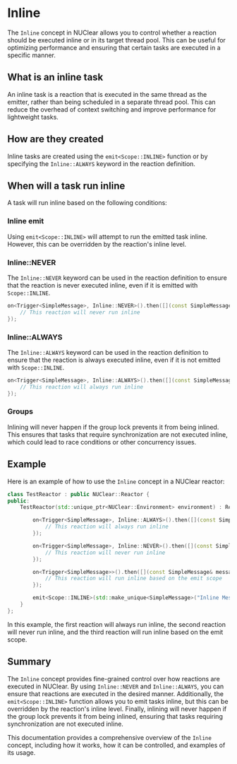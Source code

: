 # Inline

The `Inline` concept in NUClear allows you to control whether a reaction should be executed inline or in its target thread pool. This can be useful for optimizing performance and ensuring that certain tasks are executed in a specific manner.

## What is an inline task

An inline task is a reaction that is executed in the same thread as the emitter, rather than being scheduled in a separate thread pool. This can reduce the overhead of context switching and improve performance for lightweight tasks.

## How are they created

Inline tasks are created using the `emit<Scope::INLINE>` function or by specifying the `Inline::ALWAYS` keyword in the reaction definition.

## When will a task run inline

A task will run inline based on the following conditions:

### Inline emit

Using `emit<Scope::INLINE>` will attempt to run the emitted task inline. However, this can be overridden by the reaction's inline level.

### Inline::NEVER

The `Inline::NEVER` keyword can be used in the reaction definition to ensure that the reaction is never executed inline, even if it is emitted with `Scope::INLINE`.

```cpp
on<Trigger<SimpleMessage>, Inline::NEVER>().then([](const SimpleMessage& message) {
    // This reaction will never run inline
});
```

### Inline::ALWAYS

The `Inline::ALWAYS` keyword can be used in the reaction definition to ensure that the reaction is always executed inline, even if it is not emitted with `Scope::INLINE`.

```cpp
on<Trigger<SimpleMessage>, Inline::ALWAYS>().then([](const SimpleMessage& message) {
    // This reaction will always run inline
});
```

### Groups

Inlining will never happen if the group lock prevents it from being inlined. This ensures that tasks that require synchronization are not executed inline, which could lead to race conditions or other concurrency issues.

## Example

Here is an example of how to use the `Inline` concept in a NUClear reactor:

```cpp
class TestReactor : public NUClear::Reactor {
public:
    TestReactor(std::unique_ptr<NUClear::Environment> environment) : Reactor(std::move(environment)) {

        on<Trigger<SimpleMessage>, Inline::ALWAYS>().then([](const SimpleMessage& message) {
            // This reaction will always run inline
        });

        on<Trigger<SimpleMessage>, Inline::NEVER>().then([](const SimpleMessage& message) {
            // This reaction will never run inline
        });

        on<Trigger<SimpleMessage>>().then([](const SimpleMessage& message) {
            // This reaction will run inline based on the emit scope
        });

        emit<Scope::INLINE>(std::make_unique<SimpleMessage>("Inline Message"));
    }
};
```

In this example, the first reaction will always run inline, the second reaction will never run inline, and the third reaction will run inline based on the emit scope.

## Summary

The `Inline` concept provides fine-grained control over how reactions are executed in NUClear. By using `Inline::NEVER` and `Inline::ALWAYS`, you can ensure that reactions are executed in the desired manner. Additionally, the `emit<Scope::INLINE>` function allows you to emit tasks inline, but this can be overridden by the reaction's inline level. Finally, inlining will never happen if the group lock prevents it from being inlined, ensuring that tasks requiring synchronization are not executed inline.

This documentation provides a comprehensive overview of the `Inline` concept, including how it works, how it can be controlled, and examples of its usage.
